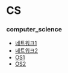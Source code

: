 # CS
### computer_science
- [네트워크1](https://github.com/wbsu209/Study/blob/main/CS/Network_1.md) 
- [네트워크2](https://github.com/wbsu209/Study/blob/main/CS/Network_2.md) 
- [OS1](https://github.com/wbsu209/Study/blob/main/CS/OS_1.md)
- [OS2](https://github.com/wbsu209/Study/blob/main/CS/OS_2.md)
